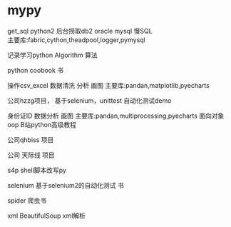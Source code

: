 # mypy
get_sql python2 后台捞取db2 oracle mysql 慢SQL   
    主要库:fabric,cython,theadpool,logger,pymysql

记录学习python
Algorithm 算法

python coobook 书

操作csv_excel 数据清洗 分析 画图
   主要库:pandan,matplotlib,pyecharts

公司hzzg项目， 基于selenium，unittest 自动化测试demo

身份证ID    数据分析 画图
    主要库:pandan,multiprocessing,pyecharts
面向对象oop B站python高级教程

公司qhbiss 项目

公司 天际线 项目

s4p  shell脚本改写py

selenium  基于selenium2的自动化测试 书

spider  爬虫书

xml    BeautifulSoup xml解析



